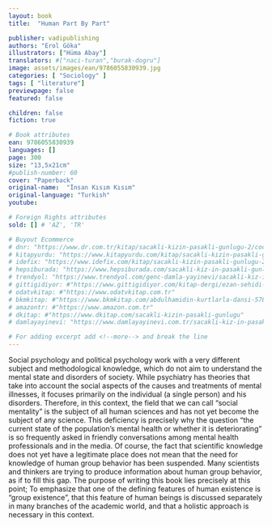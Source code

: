 ```yaml
---
layout: book
title:  "Human Part By Part"

publisher: vadipublishing
authors: "Erol Göka"
illustrators: ["Hüma Abay"]
translators: #["naci-turan","burak-dogru"]
image: assets/images/ean/9786055830939.jpg
categories: [ "Sociology" ]
tags: [ "literature"]
previewpage: false
featured: false

children: false
fiction: true

# Book attributes
ean: 9786055830939
languages: []
page: 300
size: "13,5x21cm"
#publish-number: 60
cover: "Paperback"
original-name:  "İnsan Kısım Kısım"
original-language: "Turkish"
youtube:

# Foreign Rights attributes
sold: [] # 'AZ', 'TR'

# Buyout Ecommerce
# dnr: "https://www.dr.com.tr/kitap/sacakli-kizin-pasakli-gunlugu-2/cocuk-ve-genclik/genclik-10-yas/roman-oyku/urunno=0001893059001"
# kitapyurdu: "https://www.kitapyurdu.com/kitap/sacakli-kizin-pasakli-gunlugu-2-/560122.html&filter_name=Sa%C3%A7akl%C4%B1+K%C4%B1z%27%C4%B1n+Pasakl%C4%B1+G%C3%BCnl%C3%BC%C4%9F%C3%BC+2"
# idefix: "https://www.idefix.com/kitap/sacakli-kizin-pasakli-gunlugu-2/cocuk-ve-genclik/genclik-10-yas/roman-oyku/urunno=0001893059001"
# hepsiburada: "https://www.hepsiburada.com/sacakli-kiz-in-pasakli-gunlugu-2-damla-yayinevi-p-HBV000012ER86"
# trendyol: "https://www.trendyol.com/genc-damla-yayinevi/sacakli-kiz-in-pasakli-gunlugu-2-p-54825777"
# gittigidiyor: #"https://www.gittigidiyor.com/kitap-dergi/ezan-sehidi-adnan-menderes_pdp_732728793"
# odatvkitap: #"https://www.odatvkitap.com.tr"
# bkmkitap: #"https://www.bkmkitap.com/abdulhamidin-kurtlarla-dansi-578226"
# amazontr: #"https://www.amazon.com.tr"
# dkitap: #"https://www.dkitap.com/sacakli-kizin-pasakli-gunlugu"
# damlayayinevi: "https://www.damlayayinevi.com.tr/sacakli-kiz-in-pasakli-gunlugu-2-bu-iste-bi-terslik-var"

# For adding excerpt add <!--more--> and break the line
---
```

Social psychology and political psychology work
with a very different subject and methodological
knowledge, which do not aim to understand the
mental state and disorders of society. While psychiatry has theories that take into account the social
aspects of the causes and treatments of mental
illnesses, it focuses primarily on the individual (a
single person) and his disorders. Therefore, in this
context, the field that we can call “social mentality”
is the subject of all human sciences and has not
yet become the subject of any science. This deficiency is precisely why the question “the current
state of the population’s mental health or whether
it is deteriorating” is so frequently asked in friendly
conversations among mental health professionals
and in the media.
Of course, the fact that scientific knowledge does
not yet have a legitimate place does not mean that
the need for knowledge of human group behavior
has been suspended. Many scientists and thinkers are trying to produce information about human
group behavior, as if to fill this gap. The purpose of
writing this book lies precisely at this point; To emphasize that one of the defining features of human
existence is “group existence”, that this feature of
human beings is discussed separately in many
branches of the academic world, and that a holistic
approach is necessary in this context.
<!--more--> 

